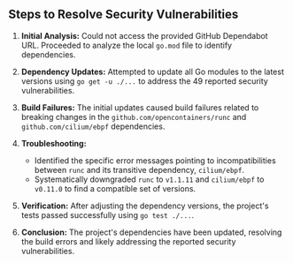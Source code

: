 ## Steps to Resolve Security Vulnerabilities

1. **Initial Analysis:** Could not access the provided GitHub Dependabot URL. Proceeded to analyze the local `go.mod` file to identify dependencies.

2. **Dependency Updates:** Attempted to update all Go modules to the latest versions using `go get -u ./...` to address the 49 reported security vulnerabilities.

3. **Build Failures:** The initial updates caused build failures related to breaking changes in the `github.com/opencontainers/runc` and `github.com/cilium/ebpf` dependencies.

4. **Troubleshooting:**
   - Identified the specific error messages pointing to incompatibilities between `runc` and its transitive dependency, `cilium/ebpf`.
   - Systematically downgraded `runc` to `v1.1.11` and `cilium/ebpf` to `v0.11.0` to find a compatible set of versions.

5. **Verification:** After adjusting the dependency versions, the project's tests passed successfully using `go test ./...`.

6. **Conclusion:** The project's dependencies have been updated, resolving the build errors and likely addressing the reported security vulnerabilities.

